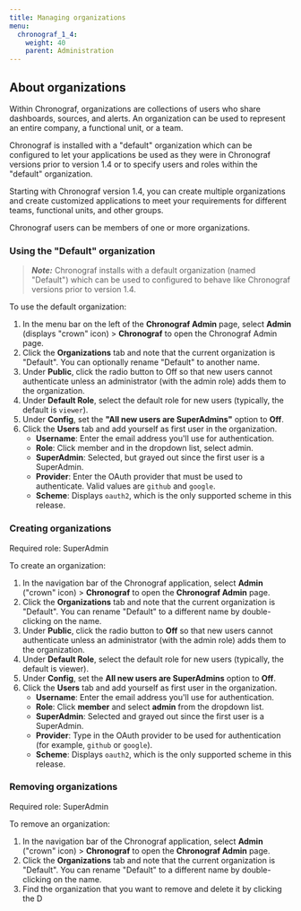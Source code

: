 ```yaml
---
title: Managing organizations
menu:
  chronograf_1_4:
    weight: 40
    parent: Administration
---
```


## About organizations

Within Chronograf, organizations are collections of users who share dashboards, sources, and alerts. An organization can be used to represent an entire company, a functional unit, or a team.

Chronograf is installed with a "default" organization which can be configured to let your applications be used as they were in Chronograf versions prior to version 1.4 or to specify users and roles within the "default" organization.

Starting with Chronograf version 1.4, you can create multiple organizations and create customized applications to meet your requirements for different teams, functional units, and other groups.

Chronograf users can be members of one or more organizations.

### Using the "Default" organization

>***Note:*** Chronograf installs with a default organization (named "Default") which can be used to configured to behave like Chronograf versions prior to version 1.4.

To use the default organization:

1) In the menu bar on the left of the **Chronograf Admin** page, select **Admin** (displays "crown" icon) > **Chronograf** to open the Chronograf Admin page.
2) Click the **Organizations** tab and note that the current organization is "Default". You can optionally rename "Default" to another name.
3) Under **Public**, click the radio button to Off so that new users cannot authenticate unless an administrator (with the admin role) adds them to the organization.
4) Under **Default Role**, select the default role for new users (typically, the default is `viewer`).
5) Under **Config**, set the **"All new users are SuperAdmins"** option to **Off**.
6) Click the **Users** tab and add yourself as first user in the organization.
   * **Username**: Enter the email address you'll use for authentication.
   * **Role**: Click member and in the dropdown list, select admin.
   * **SuperAdmin**: Selected, but grayed out since the first user is a SuperAdmin.
   * **Provider**: Enter the OAuth provider that must be used to authenticate. Valid values are `github` and `google`.
   * **Scheme**: Displays `oauth2`, which is the only supported scheme in this release.


### Creating organizations

Required role: SuperAdmin

To create an organization:

1) In the navigation bar of the Chronograf application, select **Admin** ("crown" icon) > **Chronograf** to open the **Chronograf Admin** page.
2) Click the **Organizations** tab and note that the current organization is "Default". You can rename "Default" to a different name by double-clicking on the name.
3) Under **Public**, click the radio button to **Off** so that new users cannot authenticate unless an administrator (with the admin role) adds them to the organization.
4) Under **Default Role**, select the default role for new users (typically, the default is viewer).
5) Under **Config**, set the **All new users are SuperAdmins** option to **Off**.
6) Click the **Users** tab and add yourself as first user in the organization.
   * **Username**: Enter the email address you'll use for authentication.
   * **Role**: Click **member** and select **admin** from the dropdown list.
   * **SuperAdmin**: Selected and grayed out since the first user is a SuperAdmin.
   * **Provider**: Type in the OAuth provider to be used for authentication (for example, `github` or `google`).
   * **Scheme**: Displays `oauth2`, which is the only supported scheme in this release.

### Removing organizations

Required role: SuperAdmin

To remove an organization:

1) In the navigation bar of the Chronograf application, select **Admin** ("crown" icon) > **Chronograf** to open the **Chronograf Admin** page.
2) Click the **Organizations** tab and note that the current organization is "Default". You can rename "Default" to a different name by double-clicking on the name.
3) Find the organization that you want to remove and delete it by clicking the D
